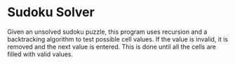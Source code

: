 # Sudoku Solver 
Given an unsolved sudoku puzzle, this program uses recursion and a backtracking algorithm to test possible cell values. If the value is invalid, it is removed and the next value is entered. This is done until all the cells are filled with valid values. 
